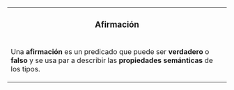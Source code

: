 <table id="card">
    <tr>
        <td align="center">
            <h3>Afirmación</h3>
        </td>
    </tr>
    <tr>
        <td>
            <p>Una <b>afirmación</b> es un predicado que puede ser <b>verdadero</b> o <b>falso</b> y se usa par a describir las <b>propiedades semánticas</b> de los tipos.</p>
        </td>
    </tr>
</table>
